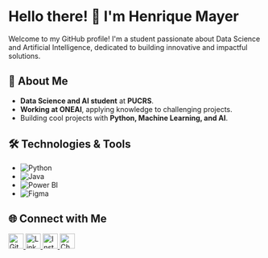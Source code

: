 # Hello there! 👋 I'm Henrique Mayer

Welcome to my GitHub profile! I'm a student passionate about Data Science and Artificial Intelligence, dedicated to building innovative and impactful solutions.

## 🚀 About Me

* **Data Science and AI student** at **PUCRS**.
* **Working at ONEAI**, applying knowledge to challenging projects.
* Building cool projects with **Python, Machine Learning, and AI**.

## 🛠️ Technologies & Tools

* ![Python](https://img.shields.io/badge/-Python-333?style=flat&logo=python)
* ![Java](https://img.shields.io/badge/-Java-333?style=flat&logo=java)
* ![Power BI](https://img.shields.io/badge/-Power%20BI-333?style=flat&logo=powerbi)
* ![Figma](https://img.shields.io/badge/-Figma-333?style=flat&logo=figma)

## 🌐 Connect with Me

<p align="left">
<a href="https://github.com/henriquermayer" target="_blank" rel="noopener noreferrer">
<img height="30" src="https://cdn.jsdelivr.net/npm/simple-icons@v3/icons/github.svg" alt="GitHub" />
</a>
<a href="https://www.linkedin.com/in/henrique-mayer-7897911b2/" target="_blank" rel="noopener noreferrer">
<img height="30" src="https://cdn.jsdelivr.net/npm/simple-icons@v3/icons/linkedin.svg" alt="LinkedIn" />
</a>
<a href="https://www.instagram.com/henriquermayer/" target="_blank" rel="noopener noreferrer">
<img height="30" src="https://cdn.jsdelivr.net/npm/simple-icons@v3/icons/instagram.svg" alt="Instagram" />
</a>
<a href="https://www.chess.com/member/Henrique_Mayer" target="_blank" rel="noopener noreferrer">
<img height="30" src="https://cdn.brandfetch.io/id3xkMkAED/w/400/h/400/theme/dark/icon.png?c=1dxbfHSJFAPEGdCLU4o5B" alt="Chess.com" />
</a>
</p>
